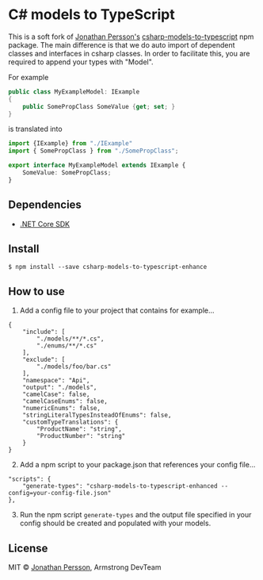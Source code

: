 # C# models to TypeScript

This is a soft fork of [Jonathan Persson's](https://github.com/jonathanp) [csharp-models-to-typescript](https://www.npmjs.com/package/csharp-models-to-typescript) npm package.
The main difference is that we do auto import of dependent classes and interfaces in csharp classes.
In order to facilitate this, you are required to append your types with "Model".


For example
```csharp
public class MyExampleModel: IExample
{
    public SomePropClass SomeValue {get; set; }
}
```
is translated into
```typescript
import {IExample} from "./IExample"
import { SomePropClass } from "./SomePropClass";

export interface MyExampleModel extends IExample {
    SomeValue: SomePropClass;
}
```


## Dependencies

* [.NET Core SDK](https://www.microsoft.com/net/download/macos)


## Install

```
$ npm install --save csharp-models-to-typescript-enhance
```

## How to use

1. Add a config file to your project that contains for example...

```
{
    "include": [
        "./models/**/*.cs",
        "./enums/**/*.cs"
    ],
    "exclude": [
        "./models/foo/bar.cs"
    ],
    "namespace": "Api",
    "output": "./models",
    "camelCase": false,
    "camelCaseEnums": false,
    "numericEnums": false,
    "stringLiteralTypesInsteadOfEnums": false,
    "customTypeTranslations": {
        "ProductName": "string",
        "ProductNumber": "string"
    }
}
```

2. Add a npm script to your package.json that references your config file...

```
"scripts": {
    "generate-types": "csharp-models-to-typescript-enhanced --config=your-config-file.json"
},
```

3. Run the npm script `generate-types` and the output file specified in your config should be created and populated with your models.


## License

MIT © [Jonathan Persson](https://github.com/jonathanp), Armstrong DevTeam